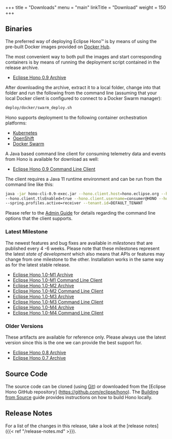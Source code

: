+++
title = "Downloads"
menu = "main"
linkTitle = "Download"
weight = 150
+++

## Binaries

The preferred way of deploying Eclipse Hono&trade; is by means of using the pre-built Docker images provided
on [Docker Hub](https://hub.docker.com/u/eclipse/).

The most convenient way to both pull the images and start corresponding containers is by means of running the deployment script contained in the release archive.

* [Eclipse Hono 0.9 Archive](https://www.eclipse.org/downloads/download.php?file=/hono/eclipse-hono-deploy-0.9.tar.gz)

After downloading the archive, extract it to a local folder, change into that folder and run the following from the command line (assuming that your local Docker client is configured to connect to a Docker Swarm manager):

~~~sh
deploy/docker/swarm_deploy.sh
~~~

Hono supports deployment to the following container orchestration platforms:

* [Kubernetes](https://www.eclipse.org/hono/docs/latest/deployment/helm-based-deployment/)
* [OpenShift](https://www.eclipse.org/hono/docs/latest/deployment/openshift/)
* [Docker Swarm](https://www.eclipse.org/hono/docs/latest/deployment/docker-swarm/)

A Java based command line client for consuming telemetry data and events from Hono is available for download as well:

* [Eclipse Hono 0.9 Command Line Client](https://www.eclipse.org/downloads/download.php?file=/hono/hono-cli-0.9-exec.jar)

The client requires a Java 11 runtime environment and can be run from the command line like this:

~~~sh
java -jar hono-cli-0.9-exec.jar --hono.client.host=hono.eclipse.org --hono.client.port=15671 \
--hono.client.tlsEnabled=true --hono.client.username=consumer@HONO --hono.client.password=verysecret \
--spring.profiles.active=receiver --tenant.id=DEFAULT_TENANT
~~~

Please refer to the [Admin Guide](https://www.eclipse.org/hono/docs/latest/admin-guide/hono-client-configuration/) for details regarding the command line options that the client supports.

### Latest Milestone

The newest features and bug fixes are available in *milestones* that are published every 4 -6 weeks. Please note that these milestones represent the latest
*state of development* which also means that APIs or features may change from one milestone to the other.
Installation works in the same way as for the latest stable release.

* [Eclipse Hono 1.0-M1 Archive](https://www.eclipse.org/downloads/download.php?file=/hono/eclipse-hono-deploy-1.0-M1.tar.gz)
* [Eclipse Hono 1.0-M1 Command Line Client](https://www.eclipse.org/downloads/download.php?file=/hono/hono-cli-1.0-M1-exec.jar)
* [Eclipse Hono 1.0-M2 Archive](https://www.eclipse.org/downloads/download.php?file=/hono/eclipse-hono-deploy-1.0-M2.tar.gz)
* [Eclipse Hono 1.0-M2 Command Line Client](https://www.eclipse.org/downloads/download.php?file=/hono/hono-cli-1.0-M2-exec.jar)
* [Eclipse Hono 1.0-M3 Archive](https://www.eclipse.org/downloads/download.php?file=/hono/eclipse-hono-deploy-1.0-M3.tar.gz)
* [Eclipse Hono 1.0-M3 Command Line Client](https://www.eclipse.org/downloads/download.php?file=/hono/hono-cli-1.0-M3-exec.jar)
* [Eclipse Hono 1.0-M4 Archive](https://www.eclipse.org/downloads/download.php?file=/hono/eclipse-hono-1.0-M4-deploy.tar.gz)
* [Eclipse Hono 1.0-M4 Command Line Client](https://www.eclipse.org/downloads/download.php?file=/hono/hono-cli-1.0-M4-exec.jar)

### Older Versions

These artifacts are available for reference only. Please always use the latest version since this is the one we can provide the best support for.

* [Eclipse Hono 0.8 Archive](https://www.eclipse.org/downloads/download.php?file=/hono/eclipse-hono-example-0.8.tar.gz)
* [Eclipse Hono 0.7 Archive](https://www.eclipse.org/downloads/download.php?file=/hono/eclipse-hono-example-0.7.tar.gz)

## Source Code

The source code can be cloned (using [Git](https://git-scm.com/)) or downloaded from the [Eclipse Hono GitHub repository]
(https://github.com/eclipse/hono). The [Building from Source](https://www.eclipse.org/hono/docs/latest/dev-guide/building-hono/)
guide provides instructions on how to build Hono locally.

## Release Notes

For a list of the changes in this release, take a look at the [release notes]({{< ref "/release-notes.md" >}}).
